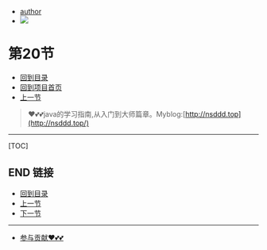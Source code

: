 + [author](https://github.com/3293172751)
+ <a href="https://github.com/3293172751" target="_blank"><img src="https://img.shields.io/badge/Github-xiongxinwei-inactive?style=social&logo=github"></a></p>
# 第20节
+ [回到目录](../README.md)
+ [回到项目首页](../../README.md)
+ [上一节](19.md)
> ❤️💕💕java的学习指南,从入门到大师篇章。Myblog:[http://nsddd.top](http://nsddd.top/)
---
[TOC]





## END 链接
+ [回到目录](../README.md)
+ [上一节](19.md)
+ [下一节](21.md)
---
+ [参与贡献❤️💕💕](https://github.com/3293172751/Block_Chain/blob/master/Git/git-contributor.md)